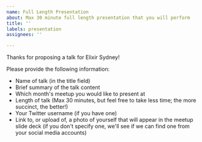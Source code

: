 ```yaml
---
name: Full Length Presentation
about: Max 30 minute full length presentation that you will perform
title: ''
labels: presentation
assignees: ''

---
```


Thanks for proposing a talk for Elixir Sydney!

Please provide the following information:

- Name of talk (in the title field)
- Brief summary of the talk content
- Which month's meetup you would like to present at
- Length of talk (Max 30 minutes, but feel free to take less time; the more succinct, the better!)
- Your Twitter username (if you have one)
- Link to, or upload of, a photo of yourself that will appear in the meetup slide deck (if you don't specify one, we'll see if we can find one from your social media accounts)
